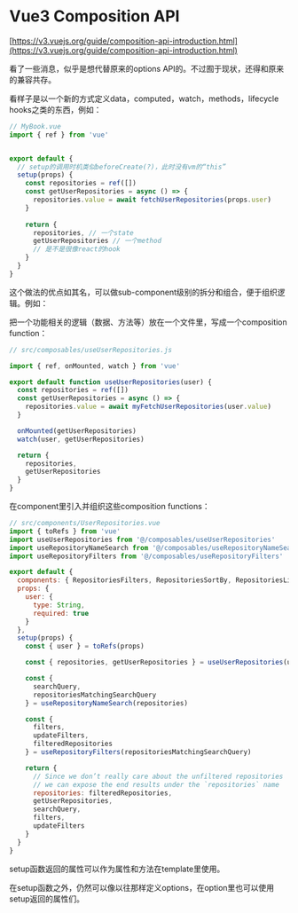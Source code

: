 # Vue3 Composition API

[https://v3.vuejs.org/guide/composition-api-introduction.html](https://v3.vuejs.org/guide/composition-api-introduction.html)

看了一些消息，似乎是想代替原来的options API的。不过囿于现状，还得和原来的兼容共存。

看样子是以一个新的方式定义data，computed，watch，methods，lifecycle hooks之类的东西，例如：

```javascript
// MyBook.vue
import { ref } from 'vue'


export default {
  // setup的调用时机类似beforeCreate(?)，此时没有vm的“this”
  setup(props) {
    const repositories = ref([])
    const getUserRepositories = async () => {
      repositories.value = await fetchUserRepositories(props.user)
    }
  
    return {
      repositories, // 一个state
      getUserRepositories // 一个method
      // 是不是很像react的hook
    }
  }
}
```

这个做法的优点如其名，可以做sub-component级别的拆分和组合，便于组织逻辑。例如：

把一个功能相关的逻辑（数据、方法等）放在一个文件里，写成一个composition function：

```javascript
// src/composables/useUserRepositories.js

import { ref, onMounted, watch } from 'vue'

export default function useUserRepositories(user) {
  const repositories = ref([])
  const getUserRepositories = async () => {
    repositories.value = await myFetchUserRepositories(user.value)
  }

  onMounted(getUserRepositories)
  watch(user, getUserRepositories)

  return {
    repositories,
    getUserRepositories
  }
}
```

在component里引入并组织这些composition functions：

```javascript
// src/components/UserRepositories.vue
import { toRefs } from 'vue'
import useUserRepositories from '@/composables/useUserRepositories'
import useRepositoryNameSearch from '@/composables/useRepositoryNameSearch'
import useRepositoryFilters from '@/composables/useRepositoryFilters'

export default {
  components: { RepositoriesFilters, RepositoriesSortBy, RepositoriesList },
  props: {
    user: {
      type: String,
      required: true
    }
  },
  setup(props) {
    const { user } = toRefs(props)

    const { repositories, getUserRepositories } = useUserRepositories(user)

    const {
      searchQuery,
      repositoriesMatchingSearchQuery
    } = useRepositoryNameSearch(repositories)

    const {
      filters,
      updateFilters,
      filteredRepositories
    } = useRepositoryFilters(repositoriesMatchingSearchQuery)

    return {
      // Since we don’t really care about the unfiltered repositories
      // we can expose the end results under the `repositories` name
      repositories: filteredRepositories,
      getUserRepositories,
      searchQuery,
      filters,
      updateFilters
    }
  }
}
```

setup函数返回的属性可以作为属性和方法在template里使用。

在setup函数之外，仍然可以像以往那样定义options，在option里也可以使用setup返回的属性们。

